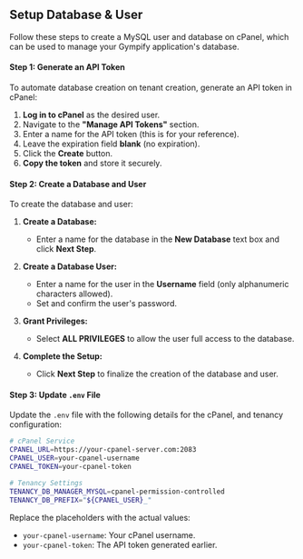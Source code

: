 ## Setup Database & User

Follow these steps to create a MySQL user and database on cPanel, which can be used to manage your Gympify application's database.

#### Step 1: Generate an API Token

To automate database creation on tenant creation, generate an API token in cPanel:

   1. **Log in to cPanel** as the desired user.
   2. Navigate to the **"Manage API Tokens"** section.
   3. Enter a name for the API token (this is for your reference).
   4. Leave the expiration field **blank** (no expiration).
   5. Click the **Create** button.
   6. **Copy the token** and store it securely.

#### Step 2: Create a Database and User

To create the database and user:

1. **Create a Database:**
   - Enter a name for the database in the **New Database** text box and click **Next Step**.

2. **Create a Database User:**
   - Enter a name for the user in the **Username** field (only alphanumeric characters allowed).
   - Set and confirm the user's password.

3. **Grant Privileges:**
   - Select **ALL PRIVILEGES** to allow the user full access to the database.

4. **Complete the Setup:**
   - Click **Next Step** to finalize the creation of the database and user.

#### Step 3: Update `.env` File

Update the `.env` file with the following details for the cPanel, and tenancy configuration:

```bash
# cPanel Service
CPANEL_URL=https://your-cpanel-server.com:2083
CPANEL_USER=your-cpanel-username
CPANEL_TOKEN=your-cpanel-token

# Tenancy Settings
TENANCY_DB_MANAGER_MYSQL=cpanel-permission-controlled
TENANCY_DB_PREFIX="${CPANEL_USER}_"
```

Replace the placeholders with the actual values:
- `your-cpanel-username`: Your cPanel username.
- `your-cpanel-token`: The API token generated earlier.
